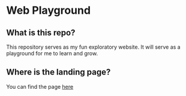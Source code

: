 # Web Playground

## What is this repo?
This repository serves as my fun exploratory website. It will serve as a playground for me to learn and grow.

## Where is the landing page?
You can find the page [here](https://nrjaggers.github.io/Web-Playground/)


